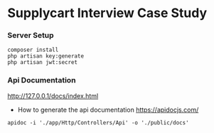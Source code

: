 # Supplycart Interview Case Study

### Server Setup
```
composer install
php artisan key:generate
php artisan jwt:secret
```

### Api Documentation
http://127.0.0.1/docs/index.html

- How to generate the api documentation
https://apidocjs.com/
```
apidoc -i './app/Http/Controllers/Api' -o './public/docs'
```
